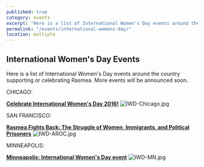 ```yaml
---
published: true
category: events
excerpt: "Here is a list of International Women's Day events around the country supporting or celebrating Rasmea."
permalink: "/events/international-womens-day/"
location: multiple
---
```




## International Women's Day Events

Here is a list of International Women's Day events around the country supporting or celebrating Rasmea. More events will be announced soon.

CHICAGO:

**[Celebrate International Women's Day 2016!](https://www.facebook.com/events/694389607370561/)**
![IWD-Chicago.jpg]({{site.baseurl}}/assets/img/IWD-Chicago.jpg)

SAN FRANCISCO:

**[Rasmea Fights Back: The Struggle of Women, Immigrants, and Political Prisoners](https://www.facebook.com/events/964191720354093/)**
![IWD-AROC.jpg]({{site.baseurl}}/assets/img/IWD-AROC.jpg)

MINNEAPOLIS:

[**Minneapolis: International Women's Day event**](https://www.facebook.com/events/1105663326133418/)
![IWD-MN.jpg]({{site.baseurl}}/assets/img/IWD-MN.jpg)
